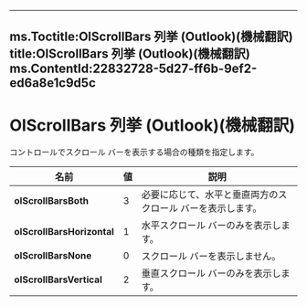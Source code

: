 

---
ms.Toctitle:OlScrollBars 列挙 (Outlook)(機械翻訳)
title:OlScrollBars 列挙 (Outlook)(機械翻訳)
ms.ContentId:22832728-5d27-ff6b-9ef2-ed6a8e1c9d5c
---
# OlScrollBars 列挙 (Outlook)(機械翻訳)




コントロールでスクロール バーを表示する場合の種類を指定します。

|**名前**|**値**|**説明**|
|---|---|---|
|**olScrollBarsBoth**|3|必要に応じて、水平と垂直両方のスクロール バーを表示します。|
|**olScrollBarsHorizontal**|1|水平スクロール バーのみを表示します。|
|**olScrollBarsNone**|0|スクロール バーを表示しません。|
|**olScrollBarsVertical**|2|垂直スクロール バーのみを表示します。|





